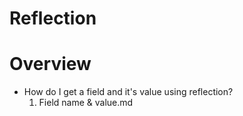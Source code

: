 # Reflection
# Overview
- How do I get a field and it's value using reflection?
  1. Field name & value.md

 
